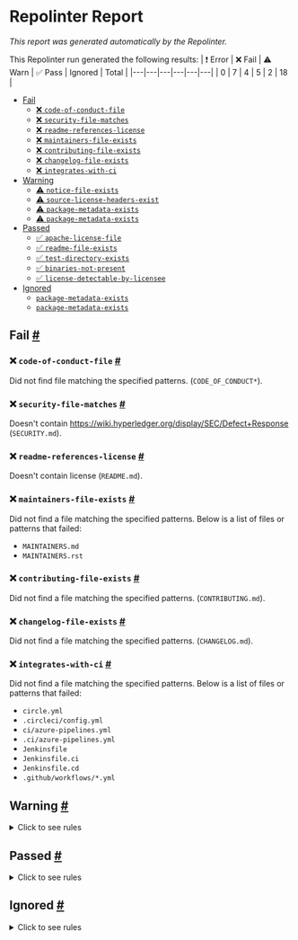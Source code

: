 # Repolinter Report

*This report was generated automatically by the Repolinter.*

This Repolinter run generated the following results:
| ❗  Error | ❌  Fail | ⚠️  Warn | ✅  Pass | Ignored | Total |
|---|---|---|---|---|---|
| 0 | 7 | 4 | 5 | 2 | 18 |

- [Fail](#user-content-fail)
  - [❌ `code-of-conduct-file`](#user-content--code-of-conduct-file)
  - [❌ `security-file-matches`](#user-content--security-file-matches)
  - [❌ `readme-references-license`](#user-content--readme-references-license)
  - [❌ `maintainers-file-exists`](#user-content--maintainers-file-exists)
  - [❌ `contributing-file-exists`](#user-content--contributing-file-exists)
  - [❌ `changelog-file-exists`](#user-content--changelog-file-exists)
  - [❌ `integrates-with-ci`](#user-content--integrates-with-ci)
- [Warning](#user-content-warning)
  - [⚠️ `notice-file-exists`](#user-content--notice-file-exists)
  - [⚠️ `source-license-headers-exist`](#user-content--source-license-headers-exist)
  - [⚠️ `package-metadata-exists`](#user-content--package-metadata-exists)
  - [⚠️ `package-metadata-exists`](#user-content--package-metadata-exists)
- [Passed](#user-content-passed)
  - [✅ `apache-license-file`](#user-content--apache-license-file)
  - [✅ `readme-file-exists`](#user-content--readme-file-exists)
  - [✅ `test-directory-exists`](#user-content--test-directory-exists)
  - [✅ `binaries-not-present`](#user-content--binaries-not-present)
  - [✅ `license-detectable-by-licensee`](#user-content--license-detectable-by-licensee)
- [Ignored](#user-content-ignored)
  - [`package-metadata-exists`](#user-content-package-metadata-exists)
  - [`package-metadata-exists`](#user-content-package-metadata-exists)

## Fail <a href="#user-content-fail" id="fail">#</a>

### ❌ `code-of-conduct-file` <a href="#user-content--code-of-conduct-file" id="-code-of-conduct-file">#</a>

Did not find file matching the specified patterns. (`CODE_OF_CONDUCT*`).

### ❌ `security-file-matches` <a href="#user-content--security-file-matches" id="-security-file-matches">#</a>

Doesn't contain https://wiki.hyperledger.org/display/SEC/Defect+Response (`SECURITY.md`).

### ❌ `readme-references-license` <a href="#user-content--readme-references-license" id="-readme-references-license">#</a>

Doesn't contain license (`README.md`).

### ❌ `maintainers-file-exists` <a href="#user-content--maintainers-file-exists" id="-maintainers-file-exists">#</a>

Did not find a file matching the specified patterns. Below is a list of files or patterns that failed:

- `MAINTAINERS.md`
- `MAINTAINERS.rst`

### ❌ `contributing-file-exists` <a href="#user-content--contributing-file-exists" id="-contributing-file-exists">#</a>

Did not find a file matching the specified patterns. (`CONTRIBUTING.md`).

### ❌ `changelog-file-exists` <a href="#user-content--changelog-file-exists" id="-changelog-file-exists">#</a>

Did not find a file matching the specified patterns. (`CHANGELOG.md`).

### ❌ `integrates-with-ci` <a href="#user-content--integrates-with-ci" id="-integrates-with-ci">#</a>

Did not find a file matching the specified patterns. Below is a list of files or patterns that failed:

- `circle.yml`
- `.circleci/config.yml`
- `ci/azure-pipelines.yml`
- `.ci/azure-pipelines.yml`
- `Jenkinsfile`
- `Jenkinsfile.ci`
- `Jenkinsfile.cd`
- `.github/workflows/*.yml`


## Warning <a href="#user-content-warning" id="warning">#</a>

<details>
<summary>Click to see rules</summary>

### ⚠️ `notice-file-exists` <a href="#user-content--notice-file-exists" id="-notice-file-exists">#</a>

Did not find a file matching the specified patterns. (`NOTICE*`).

### ⚠️ `source-license-headers-exist` <a href="#user-content--source-license-headers-exist" id="-source-license-headers-exist">#</a>

Below is a list of files or patterns that failed:

- `benchmarks/scenario/simple/open.js`: The first 5 lines do not contain the pattern(s): Copyright.
- `benchmarks/scenario/simple/query.js`: The first 5 lines do not contain the pattern(s): Copyright.
- `benchmarks/scenario/simple/transfer.js`: The first 5 lines do not contain the pattern(s): Copyright.
- `benchmarks/scenario/smallbank/create.js`: The first 5 lines do not contain the pattern(s): Copyright.
- `benchmarks/scenario/smallbank/modify.js`: The first 5 lines do not contain the pattern(s): Copyright.
- `benchmarks/scenario/smallbank/query.js`: The first 5 lines do not contain the pattern(s): Copyright.
- `benchmarks/api/fabric/lib/batch-create-asset.js`: The first 5 lines do not contain the pattern(s): Copyright.
- `benchmarks/api/fabric/lib/batch-delete-asset.js`: The first 5 lines do not contain the pattern(s): Copyright.
- `benchmarks/api/fabric/lib/batch-get-asset.js`: The first 5 lines do not contain the pattern(s): Copyright.
- `benchmarks/api/fabric/lib/create-asset.js`: The first 5 lines do not contain the pattern(s): Copyright.
- `benchmarks/api/fabric/lib/create-private-asset.js`: The first 5 lines do not contain the pattern(s): Copyright.
- `benchmarks/api/fabric/lib/delete-asset.js`: The first 5 lines do not contain the pattern(s): Copyright.
- `benchmarks/api/fabric/lib/empty-contract.js`: The first 5 lines do not contain the pattern(s): Copyright.
- `benchmarks/api/fabric/lib/get-asset.js`: The first 5 lines do not contain the pattern(s): Copyright.
- `benchmarks/api/fabric/lib/get-private-asset.js`: The first 5 lines do not contain the pattern(s): Copyright.
- `benchmarks/api/fabric/lib/helper.js`: The first 5 lines do not contain the pattern(s): Copyright.
- `benchmarks/api/fabric/lib/mixed-range-query-asset.js`: The first 5 lines do not contain the pattern(s): Copyright.
- `benchmarks/api/fabric/lib/mixed-rich-query-asset.js`: The first 5 lines do not contain the pattern(s): Copyright.
- `benchmarks/api/fabric/lib/range-query-asset.js`: The first 5 lines do not contain the pattern(s): Copyright.
- `benchmarks/api/fabric/lib/rich-query-asset.js`: The first 5 lines do not contain the pattern(s): Copyright.
- `benchmarks/samples/fabric/fabcar/changeCarOwner.js`: The first 5 lines do not contain the pattern(s): Copyright.
- `benchmarks/samples/fabric/fabcar/createCar.js`: The first 5 lines do not contain the pattern(s): Copyright.
- `benchmarks/samples/fabric/fabcar/helper.js`: The first 5 lines do not contain the pattern(s): Copyright.
- `benchmarks/samples/fabric/fabcar/queryAllCars.js`: The first 5 lines do not contain the pattern(s): Copyright.
- `benchmarks/samples/fabric/fabcar/queryCar.js`: The first 5 lines do not contain the pattern(s): Copyright.
- `benchmarks/samples/fabric/marbles/init.js`: The first 5 lines do not contain the pattern(s): Copyright.
- `benchmarks/samples/fabric/marbles/query.js`: The first 5 lines do not contain the pattern(s): Copyright.
- `benchmarks/samples/fisco-bcos/helloworld/get.js`: The first 5 lines do not contain the pattern(s): Copyright.
- `benchmarks/samples/fisco-bcos/helloworld/set.js`: The first 5 lines do not contain the pattern(s): Copyright.
- `benchmarks/samples/fisco-bcos/transfer/addUser.js`: The first 5 lines do not contain the pattern(s): Copyright.
- `benchmarks/samples/fisco-bcos/transfer/transfer.js`: The first 5 lines do not contain the pattern(s): Copyright.
- `benchmarks/scenario/simple/utils/operation-base.js`: The first 5 lines do not contain the pattern(s): Copyright.
- `benchmarks/scenario/simple/utils/simple-state.js`: The first 5 lines do not contain the pattern(s): Copyright.
- `benchmarks/scenario/smallbank/utils/operation-base.js`: The first 5 lines do not contain the pattern(s): Copyright.
- `benchmarks/scenario/smallbank/utils/smallbank.js`: The first 5 lines do not contain the pattern(s): Copyright.
- `src/fabric/api/fixed-asset/node/index.js`: The first 5 lines do not contain the pattern(s): Copyright.
- `src/fabric/api/fixed-asset-base/node/fixed-asset-base.js`: The first 5 lines do not contain the pattern(s): Copyright.
- `src/fabric/samples/fabcar/javascript/index.js`: The first 5 lines do not contain the pattern(s): Copyright.
- `src/fabric/samples/marbles/node/marbles.js`: The first 5 lines do not contain the pattern(s): Copyright.
- `src/fabric/samples/marbles-norichquery/node/marbles.js`: The first 5 lines do not contain the pattern(s): Copyright.
- `src/fabric/scenario/simple/node/simpletest.js`: The first 5 lines do not contain the pattern(s): Copyright.
- `src/fabric/api/fixed-asset/node/lib/fixed-asset.js`: The first 5 lines do not contain the pattern(s): Copyright.
- `src/fabric/samples/fabcar/javascript/lib/fabcar.js`: The first 5 lines do not contain the pattern(s): Copyright.

### ⚠️ `package-metadata-exists` <a href="#user-content--package-metadata-exists" id="-package-metadata-exists">#</a>

Did not find a file matching the specified patterns. (`package.json`).

### ⚠️ `package-metadata-exists` <a href="#user-content--package-metadata-exists" id="-package-metadata-exists">#</a>

Did not find a file matching the specified patterns. Below is a list of files or patterns that failed:

- `pom.xml`
- `build.xml`
- `build.gradle`

</details>

## Passed <a href="#user-content-passed" id="passed">#</a>

<details>
<summary>Click to see rules</summary>

### ✅ `apache-license-file` <a href="#user-content--apache-license-file" id="-apache-license-file">#</a>

Contains Apache License.*Version 2.0 (`LICENSE`).

### ✅ `readme-file-exists` <a href="#user-content--readme-file-exists" id="-readme-file-exists">#</a>

Found file (`README.md`).

### ✅ `test-directory-exists` <a href="#user-content--test-directory-exists" id="-test-directory-exists">#</a>

Found file (`benchmarks/api/fabric/test.yaml`).

### ✅ `binaries-not-present` <a href="#user-content--binaries-not-present" id="-binaries-not-present">#</a>

Excluded file type doesn't exist. (`**/*.exe,**/*.dll,!node_modules/**`).

### ✅ `license-detectable-by-licensee` <a href="#user-content--license-detectable-by-licensee" id="-license-detectable-by-licensee">#</a>

Licensee identified the license for project: Apache-2.0.

</details>

## Ignored <a href="#user-content-ignored" id="ignored">#</a>

<details>
<summary>Click to see rules</summary>

### `package-metadata-exists` <a href="#user-content-package-metadata-exists" id="package-metadata-exists">#</a>

This rule was ignored for the following reason: ignored due to unsatisfied condition(s): "language=ruby"

### `package-metadata-exists` <a href="#user-content-package-metadata-exists" id="package-metadata-exists">#</a>

This rule was ignored for the following reason: ignored due to unsatisfied condition(s): "language=python"

</details>

